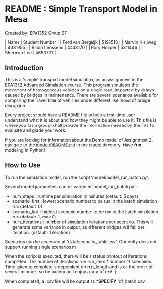 # README : Simple Transport Model in Mesa

Created by: EPA1352 Group 07

| Name    | Student Number |
| Ferd van Bergeijk | 5198518 |
| Marvin Kleijweg | 4381955 | 
| Robin Lenskens | 4448170 |
| Rory Hooper | 5311446 |
| Sherman Lee | 4653777 | 


## Introduction

This is a 'simple' transport model simulation, as an assignment in the EPA1352 Advanced Simulation course. This program simulates the movement of homogeneous vehicles on a single road, impacted by delays caused by bridges in maintenance. There are several scenarios available for comparing the travel time of vehicles under different likelihood of bridge disruption.  

Every project should have a README file to help a first-time user understand what it is about and how they might be able to use it. This file is where you (as a group) shall provide the information needed by the TAs to evaluate and grade your work. 

If you are looking for information about the Demo model of Assignment 2, navigate to the [model/README.md](model/README.md) in the [model](model) directory. Have **fun** modeling in Python! 

## How to Use

To run the simulation model, run the script 'model/model_run_batch.py'. 

Several model parameters can be varied in 'model_run_batch.py':
- num_steps : runtime per simulation in minutes (default:  5 days)
- scenario_first : lowest scenario number to be run in the batch simulation run (default: 0)
- scenario_last : highest scenario number to be run in the batch simulation run (default: 1, max 8)
- num_iterations : number of simulation iterations per scenario. This will generate some variance in output, as different bridges will fail per iteration. (default: 1 iteration)

Scenarios can be accessed at 'data/scenario_table.csv'. Currently does not support running single scenarios.m 

When the script is executed, there will be a status printout of iterations completed. The number of iterations run is n_iters * number of scenarios. Time taken to complete is dependent on run_length and is on the order of several minutes, so be patient and enjoy a cup of tea! :)

When completed, a .csv file will be output as *****SPECIFY**** 'df_batch.csv'.

